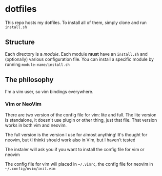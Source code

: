# dotfiles

This repo hosts my dotfiles. To install all of them, simply clone and run
`install.sh`

## Structure

Each directory is a *module*. Each module **must** have an `install.sh` and
(optionally) various configuration file. You can install a specific module by
running `module-name/install.sh`

## The philosophy

I'm a vim user, so vim bindings everywhere.

### Vim or NeoVim

There are two version of the config file for vim: lite and full. The lite
version is standalone, it doesn't use plugin or other thing, just that file.
That version works in both vim and neovim.

The full version is the version I use for almost anything! It's thought for
neovim, but (I think) should work also in Vim, but I haven't tested

The instaler will ask you if you want to install the config file for vim or
neovim

The config file for vim will placed in `~/.vimrc`, the config file for neovim
in `~/.config/nvim/init.vim`
